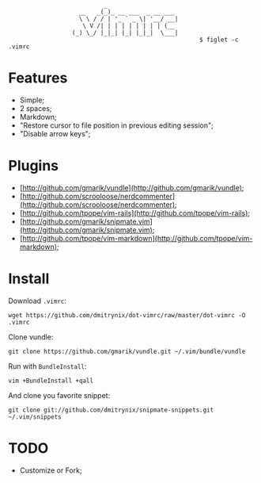                                _
                        __   _(_)_ __ ___  _ __ ___
                        \ \ / / | '_ ` _ \| '__/ __|
                         \ V /| | | | | | | | | (__
                      (_) \_/ |_|_| |_| |_|_|  \___|
                                                          $ figlet -c .vimrc

# Features

* Simple;
* 2 spaces;
* Markdown;
* "Restore cursor to file position in previous editing session";
* "Disable arrow keys";

# Plugins

* [http://github.com/gmarik/vundle](http://github.com/gmarik/vundle);
* [http://github.com/scrooloose/nerdcommenter](http://github.com/scrooloose/nerdcommenter);
* [http://github.com/tpope/vim-rails](http://github.com/tpope/vim-rails);
* [http://github.com/gmarik/snipmate.vim](http://github.com/gmarik/snipmate.vim);
* [http://github.com/tpope/vim-markdown](http://github.com/tpope/vim-markdown);

# Install

Download `.vimrc`:

    wget https://github.com/dmitrynix/dot-vimrc/raw/master/dot-vimrc -O .vimrc

Clone vundle:

    git clone https://github.com/gmarik/vundle.git ~/.vim/bundle/vundle

Run with `BundleInstall`:

    vim +BundleInstall +qall

And clone you favorite snippet:

    git clone git://github.com/dmitrynix/snipmate-snippets.git ~/.vim/snippets

# TODO

* Customize or Fork;
